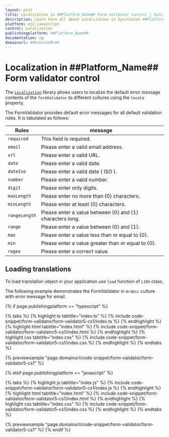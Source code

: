 ```yaml
---
layout: post
title: Localization in ##Platform_Name## Form validator control | Syncfusion
description: Learn here all about Localization in Syncfusion ##Platform_Name## Form validator control of Syncfusion Essential JS 2 and more.
platform: ej2-javascript
control: Localization 
publishingplatform: ##Platform_Name##
documentation: ug
domainurl: ##DomainURL##
---
```


# Localization in ##Platform_Name## Form validator control

The [`Localization`](../common/localization/) library allows users to localize the default error message contents of the `formValidator` to different cultures using the `locale` property.

The FormValidator provides default error messages for all default validation rules. It is tabulated as follows:

| Rules | message |
| ------------- | ------------- |
| `required` | This field is required. |
| `email` | Please enter a valid email address. |
| `url` | Please enter a valid URL. |
| `date` | Please enter a valid date. |
| `dateIso` | Please enter a valid date ( ISO ). |
| `number` | Please enter a valid number. |
| `digit` | Please enter only digits. |
| `maxLength` | Please enter no more than {0} characters. |
| `minLength` | Please enter at least {0} characters. |
| `rangeLength` | Please enter a value between {0} and {1} characters long. |
| `range` | Please enter a value between {0} and {1}. |
| `max` | Please enter a value less than or equal to {0}. |
| `min` | Please enter a value greater than or equal to {0}. |
| `regex` | Please enter a correct value. |

## Loading translations

To load translation object in your application use `load` function of `L10n` class.

The following example demonstrates the FormValidator in `Arabic` culture with error message for email.

{% if page.publishingplatform == "typescript" %}

 {% tabs %}
{% highlight ts tabtitle="index.ts" %}
{% include code-snippet/form-validator/form-validator5-cs1/index.ts %}
{% endhighlight %}
{% highlight html tabtitle="index.html" %}
{% include code-snippet/form-validator/form-validator5-cs1/index.html %}
{% endhighlight %}
{% highlight css tabtitle="index.css" %}
{% include code-snippet/form-validator/form-validator5-cs1/index.css %}
{% endhighlight %}
{% endtabs %}
        
{% previewsample "page.domainurl/code-snippet/form-validator/form-validator5-cs1" %}

{% elsif page.publishingplatform == "javascript" %}

{% tabs %}
{% highlight js tabtitle="index.js" %}
{% include code-snippet/form-validator/form-validator5-cs1/index.js %}
{% endhighlight %}
{% highlight html tabtitle="index.html" %}
{% include code-snippet/form-validator/form-validator5-cs1/index.html %}
{% endhighlight %}
{% highlight css tabtitle="index.css" %}
{% include code-snippet/form-validator/form-validator5-cs1/index.css %}
{% endhighlight %}
{% endtabs %}

{% previewsample "page.domainurl/code-snippet/form-validator/form-validator5-cs1" %}
{% endif %}